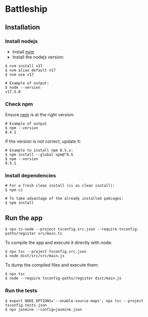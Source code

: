 # Battleship

## Installation

### Install nodejs

- Install [nvm][nvm]
- Install the nodejs version:

```
$ nvm install v17
$ nvm alias default v17
$ nvm use v17

# Example of output:
$ node --version
v17.5.0
```

### Check npm

Ensure [npm][npm] is at the right version:

```
# Example of output
$ npm --version
8.4.1
```

If the version is not correct, update it:

```
# Example to install npm 8.5.x:
$ npm install --global npm@^8.5
$ npm --version
8.5.1
```

### Install dependencies

```
# For a fresh clean install (ci as clean install):
$ npm ci

# To take advantage of the already installed pakcages:
$ npm install
```


## Run the app

```
$ npx ts-node --project tsconfig.src.json --require tsconfig-paths/register src/main.ts
```

To compile the app and execute it directly with node:

```
$ npx tsc --project tsconfig.src.json
$ node dist/src/src/main.js
```

To dump the compiled files and execute them:

```
$ npx tsc
$ node --require tsconfig-paths/register dist/main.js
```


### Run the tests

```
$ export NODE_OPTIONS='--enable-source-maps'; npx tsc --project tsconfig.tests.json
$ npx jasmine --config=jasmine.json
```

[npm]: https://www.npmjs.com/
[nvm]: https://github.com/nvm-sh/nvm
